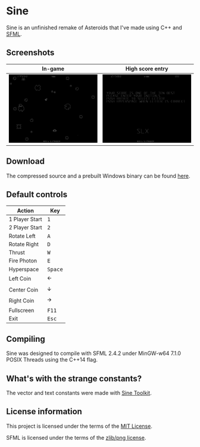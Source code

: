 # Sine

Sine is an unfinished remake of Asteroids that I've made using C++ and [SFML](https://github.com/SFML/SFML).

## Screenshots

| In-game                                                          | High score entry                                                                                                   |
|------------------------------------------------------------------|--------------------------------------------------------------------------------------------------------------------|
| ![Firing at some Asteroids in Sine](Media/In-game.png "In-game") | ![Entering initials on the high score screen after beating a score](Media/High-score-entry.png "High score entry") |

## Download

The compressed source and a prebuilt Windows binary can be found [here](https://github.com/slx7R4GDZM/Sine/releases).

## Default controls

| Action         | Key              |
|----------------|------------------|
| 1 Player Start | <kbd>1</kbd>     |
| 2 Player Start | <kbd>2</kbd>     |
| Rotate Left    | <kbd>A</kbd>     |
| Rotate Right   | <kbd>D</kbd>     |
| Thrust         | <kbd>W</kbd>     |
| Fire Photon    | <kbd>E</kbd>     |
| Hyperspace     | <kbd>Space</kbd> |
| Left Coin      | <kbd>🡨</kbd>     |
| Center Coin    | <kbd>🡫</kbd>     |
| Right Coin     | <kbd>🡪</kbd>     |
| Fullscreen     | <kbd>F11</kbd>   |
| Exit           | <kbd>Esc</kbd>   |

## Compiling

Sine was designed to compile with SFML 2.4.2 under MinGW-w64 7.1.0 POSIX Threads using the C++14 flag.

## What's with the strange constants?

The vector and text constants were made with [Sine Toolkit](https://github.com/slx7R4GDZM/Sine-Toolkit).

## License information

This project is licensed under the terms of the [MIT License](License.txt).

SFML is licensed under the terms of the [zlib/png license](https://www.sfml-dev.org/license.php).
